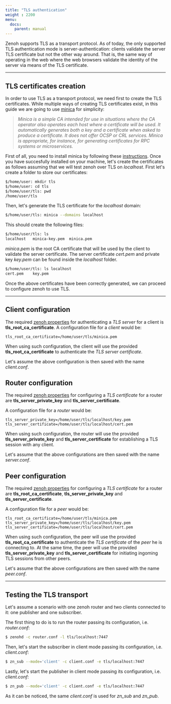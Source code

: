```yaml
---
title: "TLS authentication"
weight : 2200
menu:
  docs:
    parent: manual
---
```


Zenoh supports TLS as a transport protocol.
As of today, the only supported TLS authentication mode is server-authentication: clients validate the server TLS certificate but not the other way around.
That is, the same way of operating in the web where the web browsers validate the identity of the server via means of the TLS certificate.

---------
## TLS certificates creation

In order to use TLS as a transport protocol, we need first to create the TLS certificates. 
While multiple ways of creating TLS certificates exist, in this guide we are going to use [minica](https://github.com/jsha/minica) for simplicity:

> *Minica is a simple CA intended for use in situations where the CA operator also operates each host where a certificate will be used. It automatically generates both a key and a certificate when asked to produce a certificate. It does not offer OCSP or CRL services.  Minica is appropriate, for instance, for generating certificates for RPC systems or microservices.*

First of all, you need to install minica by following these [instructions](https://github.com/jsha/minica#installation).
Once you have succesfully installed on your machine, let's create the certificates as follows assuming that we will test zenoh over TLS on *localhost*.
First let's create a folder to store our certificates:
```bash
$/home/user: mkdir tls
$/home/user: cd tls
$/home/user/tls: pwd
/home/user/tls
```

Then, let's generate the TLS certificate for the *localhost* domain:
```bash
$/home/user/tls: minica --domains localhost
```

This should create the following files:
```bash
$/home/user/tls: ls
localhost   minica-key.pem  minica.pem
```

*minica.pem* is the root CA certificate that will be used by the client to validate the server certificate.
The server certificate *cert.pem* and private key *key.pem* can be found inside the *localhost* folder.
```bash
$/home/user/tls: ls localhost
cert.pem    key.pem
```

Once the above certificates have been correctly generated, we can proceed to configure zenoh to use TLS.

---------
## Client configuration

The required [zenoh properties](https://docs.rs/zenoh/0.5.0-beta.5/zenoh/net/config/index.html) for authenticating a *TLS server* for a client is **tls_root_ca_certificate**.
A configuration file for a *client* would be:
```
tls_root_ca_certificate=/home/user/tls/minica.pem
```

When using such configuration, the client will use the provided **tls_root_ca_certificate** to authenticate the *TLS server certificate*.

Let's assume the above configuration is then saved with the name *client.conf*.

## Router configuration

The required [zenoh properties](https://docs.rs/zenoh/0.5.0-beta.5/zenoh/net/config/index.html) for configuring a *TLS certificate* for a router are **tls_server_private_key** and **tls_server_certificate**.

A configuration file for a *router* would be:
```
tls_server_private_key=/home/user/tls/localhost/key.pem
tls_server_certificate=/home/user/tls/localhost/cert.pem
```

When using such configuration, the router will use the provided **tls_server_private_key** and **tls_server_certificate** for establishing a TLS session with any client.

Let's assume that the above configurations are then saved with the name *server.conf*.

## Peer configuration

The required [zenoh properties](https://docs.rs/zenoh/0.5.0-beta.5/zenoh/net/config/index.html) for configuring a *TLS certificate* for a router are **tls_root_ca_certificate**, **tls_server_private_key** and **tls_server_certificate**.

A configuration file for a *peer* would be:
```
tls_root_ca_certificate=/home/user/tls/minica.pem
tls_server_private_key=/home/user/tls/localhost/key.pem
tls_server_certificate=/home/user/tls/localhost/cert.pem
```

When using such configuration, the peer will use the provided **tls_root_ca_certificate** to authenticate the *TLS certificate* of the *peer* he is connecting to.
At the same time, the peer will use the provided **tls_server_private_key** and **tls_server_certificate** for initiating ingoming TLS sessions from other peers.

Let's assume that the above configurations are then saved with the name *peer.conf*.

---------
## Testing the TLS transport

Let's assume a scenario with one zenoh router and two clients connected to it: one publisher and one subscriber.

The first thing to do is to run the router passing its configuration, i.e. *router.conf*:
```bash
$ zenohd -c router.conf -l tls/localhost:7447
```

Then, let's start the subscriber in client mode passing its configuration, i.e. *client.conf*:
```bash
$ zn_sub --mode='client' -c client.conf -e tls/localhost:7447
```

Lastly, let's start the publisher in client mode passing its configuration, i.e. *client.conf*:
```bash
$ zn_pub --mode='client' -c client.conf -e tls/localhost:7447
```

As it can be noticed, the same *client.conf* is used for *zn_sub* and *zn_pub*.
